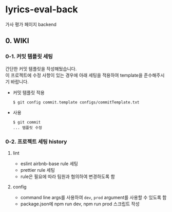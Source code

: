 # lyrics-eval-back

가사 평가 페이지 backend

## 0. WIKI

### 0-1. 커밋 템플릿 세팅

간단한 커밋 템플릿을 작성해뒀습니다.<br>
이 프로젝트에 수정 사항이 있는 경우에 아래 세팅을 적용하여 template을 준수해주시기 바랍니다.

- 커밋 템플릿 적용

  ```
  $ git config commit.template configs/commitTemplate.txt
  ```

- 사용

  ```
  $ git commit
  ... 템플릿 수정
  ```

### 0-2. 프로젝트 세팅 history

1. lint

   - eslint airbnb-base rule 세팅
   - prettier rule 세팅
   - rule은 필요에 따라 팀원과 협의하여 변경하도록 함

2. config
   - command line args를 사용하여 `dev`, `prod` argument를 사용할 수 있도록 함
   - package.json에 npm run dev, npm run prod 스크립트 작성
